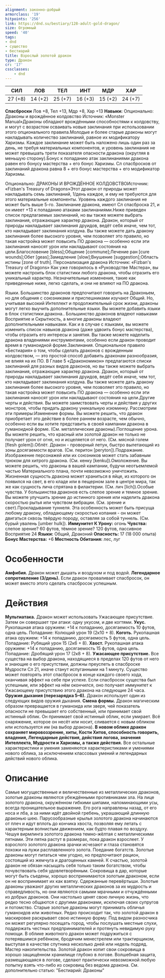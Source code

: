 ```yaml
---
alignment: законно-добрый
armorclass: '19'
hitpoints: '256'
link: https://dnd.su/bestiary/128-adult-gold-dragon/
size: Огромный
speed: '40'
tags:
- dnd
- существо
- бестиарий
title: Взрослый золотой дракон
type: Дракон
cr: '17'
cssclasses:
    - dnd
---
```



| СИЛ | ЛОВ | ТЕЛ | ИНТ | МДР | ХАР |
|---|---|---|---|---|---|
| 27 (+8) | 14 (+2) | 25 (+7) | 16 (+3) | 15 (+2) | 24 (+7) |
**Спасброски** Лов +8, Тел +13, Мдр +8, Хар +13
**Навыки:** Опционально: Драконы и врождённое колдовство
Источник: «Monster Manual»Драконы обладают врождёнными способностями к колдовству, и могут с возрастом осваивать новые заклинания при использовании этого опционального правила.Молодые и более старые драконы могут накладывать количество заклинаний, равное их модификатору Харизмы. Каждое заклинание может быть наложено лишь один раз за день, не требуя материальных компонентов, и уровень заклинания не может превышать трети показателя опасности дракона (округляя в меньшую сторону).Бонус к попаданию атак заклинаниями дракона равен его бонусу мастерства + его бонус Харизмы. Сл спасбросков от заклинаний дракона равна 8 + его бонус мастерства + его модификатор Харизмы.

Опционально: ДРАКОНЫ И ВРОЖДЁННОЕ КОЛДОВСТВОИсточник: «Fizban's Treasury of Dragons»Этот дракон от природы может накладывать семь заклинаний, 1/день каждое, и ему не требуются для этого материальные компоненты. Уровень каждого заклинания не может быть выше 5-го. Заклинание дракона, имеют Сл спасброска 21, и он имеет +13 к попаданию атаками заклинаниями.Ниже приведен список предлагаемых заклинаний, но вы также можете выбрать заклинания, отражающие характер дракона. Дракон, который от природы накладывает заклинания друидов, ведёт себя иначе, чем тот, кто накладывает заклинания колдуна. Вы также можете дать дракону заклинания более высокого уровня, чем позволяет это правило, но такая настройка может повысить ПО дракона — особенно если эти заклинания наносят урон или накладывают состояния на цели.Благословение [bless];Общение [commune];Лечение ран [cure wounds];Обет [geas];Замедление [slow];Внушение [suggestion];Область истины [zone of truth].
Персонализация дракона
Источник: «Fizban's Treasury of Dragons»
Как уже говорилось в «Руководстве Мастера», вы можете настроить блок статистики любого дракона, чтобы отразить его уникальный характер. Незначительные изменения, такие как приведенные ниже, легко сделать, и они не влияют на ПО дракона.

Языки. Большинство драконов предпочитают говорить на Драконьем, но для общения с союзниками и приспешниками изучают Общий. Но, учитывая высокий Интеллект и продолжительный срок жизни, драконы могут легко выучить дополнительные языки. Вы можете добавить языки в блок статистики дракона.. Большинство драконов владеют навыками Восприятие и Скрытность, а многие драконы владеют дополнительными навыками. Как и в случае с языками, вы можете изменить список навыков дракона (даже удвоить бонус мастерства), чтобы отразить его интересы и занятия. Вы также можете наделить дракона владениями инструментами, особенно если дракон проводит время в гуманоидной форме.Заклинания. Опциональное правило «Бестиария» о том, чтобы сделать драконов с врожденным колдовством, — это простой способ добавить драконам разнообразия, не влияя на их ПО. В Главе 5 «Дракономикон» предлагаются списки заклинаний для разных видов драконов, но вы также можете выбрать заклинания, отражающие характер дракона. Дракон, который от природы накладывает заклинания друидов, ведёт себя иначе, чем тот, кто накладывает заклинания колдуна. Вы также можете дать дракону заклинания более высокого уровня, чем позволяет это правило, но такая настройка может повысить ПО дракона — особенно если эти заклинания наносят урон или накладывают состояния на цели.Другие черты и действия. Вы можете заимствовать черты и действия у других монстров, чтобы придать дракону уникальную изюминку. Рассмотрим эти примеры:Изменение формы. Вы можете решить, что дракон приобретает это действие в более раннем возрасте, чем обычно, особенно если вы хотите представить в своей кампании дракона в гуманоидной форме. (См. металлические драконы).Поглощение урона. Вы можете решить, что красный или золотой дракон не только не получает урон от огня, но и исцеляется от него. (См. мясной голем [flesh golem]).Облёт. Дракон - проворный летун, быстро вылетающий из зоны досягаемости врагов. (См. перитон [peryton]).Подражание. Изображение персонажей или их союзников может стать забавным трюком для хитрого дракона. (См. кенку [kenku]).Омоложение. Вы можете решить, что драконы в вашей кампании, будучи неотъемлемой частью Материального плана, почти невозможно уничтожить. Жизненная сущность дракона может храниться в яйце, из которого он появился на свет, в его кладе или в пещерном зале в центре мира, так же как сущность лича спрятана в филактерии. (См. лич [lich]).Особые чувства. У большинства драконов есть слепое зрение и темное зрение. Вы можете улучшить зрение до истинного зрения или наделить дракона скоростью рытья или чувством вибрации. (См. зрение и свет).Прокладывание туннеля.  Эта особенность может быть присуща любому дракону, обладающему скоростью копания - он может двигаться сквозь твёрдую породу, оставляя за собой туннель. (См. бурый увалень [umber hulk]).
**Иммунитет К Урону:** огонь
**Чувства:** слепое зрение? 60 футов, тёмное зрение? 120 футов, пассивное Восприятие 24
**Языки:** Общий, Драконий
**Опасность:** 17 (18 000 опыта)
**Бонус Мастерства:** +6
**Местность Обитания:** лес, луг


# Особенности
**Амфибия.** Дракон может дышать и воздухом и под водой.
**Легендарное сопротивление (3/день).** Если дракон проваливает спасбросок, он может вместо этого сделать спасбросок успешным.


# Действия
**Мультиатака.** Дракон может использовать Ужасающее присутствие. Затем он совершает три атаки: одну укусом, и две когтями.
**Укус.** Рукопашная атака оружием: +14 к попаданию, досягаемость 10 футов, одна цель. Попадание: Колющий урон 19 (2к10 + 8).
**Коготь.** Рукопашная атака оружием: +14 к попаданию, досягаемость 5 футов, одна цель. Попадание: Рубящий урон 15 (2к6 + 8).
**Хвост.** Рукопашная атака оружием: +14 к попаданию, досягаемость 15 футов, одна цель. Попадание: Дробящий урон 17 (2к8 + 8).
**Ужасающее присутствие.** Все существа на выбор дракона, находящиеся в пределах 120 футов от него и знающие о его присутствии, должны преуспеть в спасброске Мудрости Сл 21, иначе станут испуганными на 1 минуту. Существо может повторять этот спасбросок в конце каждого своего хода, оканчивая эффект на себе при успехе. Если спасбросок существа был успешным, или эффект на нём окончился, оно получает иммунитет к Ужасающему присутствию этого дракона на следующие 24 часа.
**Оружия дыхания (перезарядка 5–6).** Дракон использует один из следующих видов оружия дыхания.
**Смена формы.** Дракон магическим образом превращается в гуманоида или зверя, чей показатель опасности не превышает его собственный, или принимает свой истинный облик. Он принимает свой истинный облик, если умирает. Всё снаряжение, которое он несёт или носит, сливается с новым обликом или используется им (на выбор дракона).
**В новом облике дракон сохраняет мировоззрение, хиты, Кости Хитов, способность говорить, владения, Легендарные действия, действия логова, значения Интеллекта, Мудрости и Харизмы, а также действия.** Все остальные характеристики и умения заменяются характеристиками и умениями нового облика, за исключением классовых умений и легендарных действий нового облика.


# Описание
Самые могущественные и величественные из металлических драконов, золотые драконы являются убеждёнными противниками зла. На лице золотого дракона, окружённом гибкими шипами, напоминающими усы, всегда проницательное выражение. Его рога направлены назад, от его носа и лба, а за ними идёт двойной гребень, украшающий длинную драконью шею. Парусообразные крылья золотого дракона начинаются от плеч и идут вплоть до кончика хвоста, позволяя ему летать с характерным волнистым движением, как будто плавая по воздуху. Чешуя вирмлинга золотого дракона темно-жёлтая с металлическими пятнами. Эти пятна растут в размерах, пока дракон взрослеет. У взрослого золотого дракона зрачки исчезают и глаза становятся похожи на лужи расплавленного золота. Поедание богатств. Золотые драконы могут питаться чем угодно, но предпочитают рацион, состоящий из жемчуга и драгоценных камней. К счастью, золотой дракон не обязан насыщать себя только таким богатством, чтобы почувствовать себя удовлетворённым. Сокровища в дар, которые могут быть съедены, хорошо воспринимаются золотым драконом, если он не воспринимает их как взятку. Сдержанные перевёртыши. Золотые драконы уважают других металлических драконов за их мудрость и справедливость, но они являются самыми мрачными и отчуждёнными из добрых драконов. Они настолько ценят свою личную жизнь, что редко тесно общаются с другими драконами, исключая своих супругов и потомство. Старые золотые драконы могут принимать обличья гуманоидов или животных. Редко происходит так, что золотой дракон в маскировке раскрывает свою истинную форму. Под видом разносчика он может регулярно посещать город, чтобы послушать местные слухи, поддержать честных предпринимателей и протянуть невидимую руку помощи. В облике животного дракон может подружиться с потерявшимся ребёнком, бродячим менестрелем или трактирщиком, выступая в качестве спутника несколько дней или недель подряд. Мастер накопительства. Золотой дракон копит свои сокровища в хорошо защищённом хранилище глубоко в логове. Волшебная защита, размещающаяся в логове, сделают практически невозможной любую попытку взять что-либо из сокровищ без ведома дракона. См. дополнительно статью: "Бестиарий: Драконы"